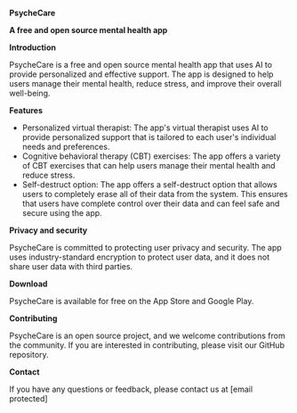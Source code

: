 **PsycheCare**

**A free and open source mental health app**

**Introduction**

PsycheCare is a free and open source mental health app that uses AI to provide personalized and effective support. The app is designed to help users manage their mental health, reduce stress, and improve their overall well-being.

**Features**

* Personalized virtual therapist: The app's virtual therapist uses AI to provide personalized support that is tailored to each user's individual needs and preferences.
* Cognitive behavioral therapy (CBT) exercises: The app offers a variety of CBT exercises that can help users manage their mental health and reduce stress.
* Self-destruct option: The app offers a self-destruct option that allows users to completely erase all of their data from the system. This ensures that users have complete control over their data and can feel safe and secure using the app.

**Privacy and security**

PsycheCare is committed to protecting user privacy and security. The app uses industry-standard encryption to protect user data, and it does not share user data with third parties.

**Download**

PsycheCare is available for free on the App Store and Google Play.

**Contributing**

PsycheCare is an open source project, and we welcome contributions from the community. If you are interested in contributing, please visit our GitHub repository.

**Contact**

If you have any questions or feedback, please contact us at [email protected]
